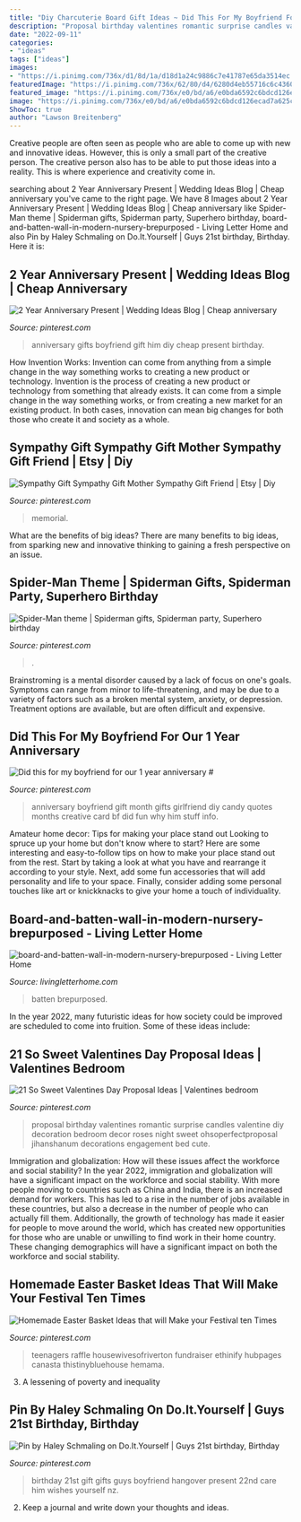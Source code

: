 ```yaml
---
title: "Diy Charcuterie Board Gift Ideas ~ Did This For My Boyfriend For Our 1 Year Anniversary #"
description: "Proposal birthday valentines romantic surprise candles valentine diy decoration bedroom decor roses night sweet ohsoperfectproposal jihanshanum decorations engagement bed cute"
date: "2022-09-11"
categories:
- "ideas"
tags: ["ideas"]
images:
- "https://i.pinimg.com/736x/d1/8d/1a/d18d1a24c9886c7e41787e65da3514ec.jpg"
featuredImage: "https://i.pinimg.com/736x/62/80/d4/6280d4eb55716c6c4360783f06cc0c72---year-anniversary-wedding-anniversary-gifts.jpg"
featured_image: "https://i.pinimg.com/736x/e0/bd/a6/e0bda6592c6bdcd126ecad7a625c2fc3--nd-birthday-birthday-wishes.jpg"
image: "https://i.pinimg.com/736x/e0/bd/a6/e0bda6592c6bdcd126ecad7a625c2fc3--nd-birthday-birthday-wishes.jpg"
ShowToc: true
author: "Lawson Breitenberg"
---
```



Creative people are often seen as people who are able to come up with new and innovative ideas. However, this is only a small part of the creative person. The creative person also has to be able to put those ideas into a reality. This is where experience and creativity come in.

	

		
searching about 2 Year Anniversary Present | Wedding Ideas Blog | Cheap anniversary you've came to the right page. We have 8 Images about 2 Year Anniversary Present | Wedding Ideas Blog | Cheap anniversary like Spider-Man theme | Spiderman gifts, Spiderman party, Superhero birthday, board-and-batten-wall-in-modern-nursery-brepurposed - Living Letter Home and also Pin by Haley Schmaling on Do.It.Yourself | Guys 21st birthday, Birthday. Here it is:
		
    
## 2 Year Anniversary Present | Wedding Ideas Blog | Cheap Anniversary

<img loading=lazy src="https://i.pinimg.com/736x/62/80/d4/6280d4eb55716c6c4360783f06cc0c72---year-anniversary-wedding-anniversary-gifts.jpg" onerror="this.onerror=null;this.src='https://tse2.mm.bing.net/th?id=OIP.W9Uvo26BkLS83_D8HXNn-QHaJ3&amp;pid=15.1';" alt="2 Year Anniversary Present | Wedding Ideas Blog | Cheap anniversary">

_Source: pinterest.com_

>anniversary gifts boyfriend gift him diy cheap present birthday. 

	

How Invention Works: Invention can come from anything from a simple change in the way something works to creating a new product or technology.
Invention is the process of creating a new product or technology from something that already exists. It can come from a simple change in the way something works, or from creating a new market for an existing product. In both cases, innovation can mean big changes for both those who create it and society as a whole.

    
## Sympathy Gift Sympathy Gift Mother Sympathy Gift Friend | Etsy | Diy

<img loading=lazy src="https://i.pinimg.com/736x/4b/66/a7/4b66a7b792a279bc8da8c4df8107c2ed.jpg" onerror="this.onerror=null;this.src='https://tse3.mm.bing.net/th?id=OIP.iWBwHfDuRhaJ_OA40Nao-AHaLk&amp;pid=15.1';" alt="Sympathy Gift Sympathy Gift Mother Sympathy Gift Friend | Etsy | Diy">

_Source: pinterest.com_

>memorial. 

	

What are the benefits of big ideas?
There are many benefits to big ideas, from sparking new and innovative thinking to gaining a fresh perspective on an issue.

    
## Spider-Man Theme | Spiderman Gifts, Spiderman Party, Superhero Birthday

<img loading=lazy src="https://i.pinimg.com/736x/17/a4/81/17a48117e132da064c4f56bfb35358a0--dessert-tables-spider-man.jpg" onerror="this.onerror=null;this.src='https://tse1.mm.bing.net/th?id=OIP.mGaLdgzoQzlyaT8JuOhMSgDIEs&amp;pid=15.1';" alt="Spider-Man theme | Spiderman gifts, Spiderman party, Superhero birthday">

_Source: pinterest.com_

>. 

	

Brainstroming is a mental disorder caused by a lack of focus on one's goals. Symptoms can range from minor to life-threatening, and may be due to a variety of factors such as a broken mental system, anxiety, or depression. Treatment options are available, but are often difficult and expensive.

    
## Did This For My Boyfriend For Our 1 Year Anniversary #

<img loading=lazy src="https://i.pinimg.com/736x/e3/7a/c2/e37ac2e5d73710ef7e04520e21e1416d.jpg" onerror="this.onerror=null;this.src='https://tse1.mm.bing.net/th?id=OIP.iyM7KTki8sgj-o0yLw2ozwHaNJ&amp;pid=15.1';" alt="Did this for my boyfriend for our 1 year anniversary #">

_Source: pinterest.com_

>anniversary boyfriend gift month gifts girlfriend diy candy quotes months creative card bf did fun why him stuff info. 

	

Amateur home decor: Tips for making your place stand out
Looking to spruce up your home but don't know where to start? Here are some interesting and easy-to-follow tips on how to make your place stand out from the rest. Start by taking a look at what you have and rearrange it according to your style. Next, add some fun accessories that will add personality and life to your space. Finally, consider adding some personal touches like art or knickknacks to give your home a touch of individuality.

    
## Board-and-batten-wall-in-modern-nursery-brepurposed - Living Letter Home

<img loading=lazy src="https://www.livingletterhome.com/wp-content/uploads/2021/01/board-and-batten-wall-in-modern-nursery-brepurposed.png" onerror="this.onerror=null;this.src='https://tse1.mm.bing.net/th?id=OIP.82UrTEFQJEX9rNQuU6wSVAHaLH&amp;pid=15.1';" alt="board-and-batten-wall-in-modern-nursery-brepurposed - Living Letter Home">

_Source: livingletterhome.com_

>batten brepurposed. 

	

In the year 2022, many futuristic ideas for how society could be improved are scheduled to come into fruition. Some of these ideas include: 

    
## 21 So Sweet Valentines Day Proposal Ideas | Valentines Bedroom

<img loading=lazy src="https://i.pinimg.com/736x/93/8a/e1/938ae15b4b085f4d157360d071287412.jpg" onerror="this.onerror=null;this.src='https://tse1.mm.bing.net/th?id=OIP.yuqmzT6Dvrm4viOGAFeiZwHaLG&amp;pid=15.1';" alt="21 So Sweet Valentines Day Proposal Ideas | Valentines bedroom">

_Source: pinterest.com_

>proposal birthday valentines romantic surprise candles valentine diy decoration bedroom decor roses night sweet ohsoperfectproposal jihanshanum decorations engagement bed cute. 

	

Immigration and globalization: How will these issues affect the workforce and social stability?
In the year 2022, immigration and globalization will have a significant impact on the workforce and social stability. With more people moving to countries such as China and India, there is an increased demand for workers. This has led to a rise in the number of jobs available in these countries, but also a decrease in the number of people who can actually fill them. Additionally, the growth of technology has made it easier for people to move around the world, which has created new opportunities for those who are unable or unwilling to find work in their home country. These changing demographics will have a significant impact on both the workforce and social stability.

    
## Homemade Easter Basket Ideas That Will Make Your Festival Ten Times

<img loading=lazy src="https://i.pinimg.com/736x/d1/8d/1a/d18d1a24c9886c7e41787e65da3514ec.jpg" onerror="this.onerror=null;this.src='https://tse1.mm.bing.net/th?id=OIP.9tCMkwJvAiBItk0lKd87mAHaJ6&amp;pid=15.1';" alt="Homemade Easter Basket Ideas that will Make your Festival ten Times">

_Source: pinterest.com_

>teenagers raffle housewivesofriverton fundraiser ethinify hubpages canasta thistinybluehouse hemama. 

	

3. A lessening of poverty and inequality 

    
## Pin By Haley Schmaling On Do.It.Yourself | Guys 21st Birthday, Birthday

<img loading=lazy src="https://i.pinimg.com/736x/e0/bd/a6/e0bda6592c6bdcd126ecad7a625c2fc3--nd-birthday-birthday-wishes.jpg" onerror="this.onerror=null;this.src='https://tse4.mm.bing.net/th?id=OIP.NCJotP4J_OBdVLQ3YAU34QHaJ3&amp;pid=15.1';" alt="Pin by Haley Schmaling on Do.It.Yourself | Guys 21st birthday, Birthday">

_Source: pinterest.com_

>birthday 21st gift gifts guys boyfriend hangover present 22nd care him wishes yourself nz. 

	

2. Keep a journal and write down your thoughts and ideas.


